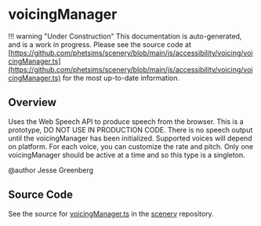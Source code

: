 # voicingManager

!!! warning "Under Construction"
    This documentation is auto-generated, and is a work in progress. Please see the source code at
    [https://github.com/phetsims/scenery/blob/main/js/accessibility/voicing/voicingManager.ts](https://github.com/phetsims/scenery/blob/main/js/accessibility/voicing/voicingManager.ts) for the most up-to-date information.

## Overview

Uses the Web Speech API to produce speech from the browser. This is a prototype, DO NOT USE IN PRODUCTION CODE.
There is no speech output until the voicingManager has been initialized. Supported voices will depend on platform.
For each voice, you can customize the rate and pitch. Only one voicingManager should be active at a time and so this
type is a singleton.

@author Jesse Greenberg



## Source Code

See the source for [voicingManager.ts](https://github.com/phetsims/scenery/blob/main/js/accessibility/voicing/voicingManager.ts) in the [scenery](https://github.com/phetsims/scenery) repository.

